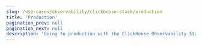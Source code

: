```yaml
---
slug: /use-cases/observability/clickhouse-stack/production
title: 'Production'
pagination_prev: null
pagination_next: null
description: 'Going to production with the ClickHouse Observability Stack'
---
```



